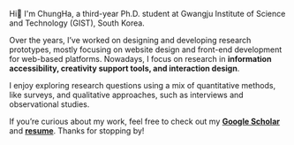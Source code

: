 Hi👋 I'm ChungHa, a third-year Ph.D. student at Gwangju Institute of Science and Technology (GIST), South Korea.


Over the years, I’ve worked on designing and developing research prototypes, mostly focusing on website design and front-end development for web-based platforms. Nowadays, I focus on research in **information accessibility, creativity support tools, and interaction design**. 

I enjoy exploring research questions using a mix of quantitative methods, like surveys, and qualitative approaches, such as interviews and observational studies.

If you’re curious about my work, feel free to check out my **[Google Scholar](https://scholar.google.com/citations?user=_CSwBPEAAAAJ&hl=en)** and **[resume](https://github.com/user-attachments/files/19310465/resume_chunghalee.pdf)**. Thanks for stopping by!
